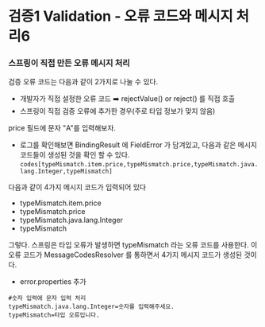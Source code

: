 
# 검증1 Validation - 오류 코드와 메시지 처리6

### 스프링이 직접 만든 오류 메시지 처리

검증 오류 코드는 다음과 같이 2가지로 나눌 수 있다.
- 개발자가 직접 설정한 오류 코드 ➡️ rejectValue() or reject() 를 직접 호출
- 스프링이 직접 검증 오류에 추가한 경우(주로 타입 정보가 맞지 않음)

price 필드에 문자 "A"를 입력해보자.
- 로그를 확인해보면 BindingResult 에 FieldError 가 담겨있고, 다음과 같은 메시지 코드들이 생성된 것을 확인 할 수 있다.
```codes[typeMismatch.item.price,typeMismatch.price,typeMismatch.java.lang.Integer,typeMismatch]```

다음과 같이 4가지 메시지 코드가 입력되어 있다
- typeMismatch.item.price
- typeMismatch.price
- typeMismatch.java.lang.Integer
- typeMismatch


그렇다. 스프링은 타입 오류가 발생하면 typeMismatch 라는 오류 코드를 사용한다.
이 오류 코드가 MessageCodesResolver 를 통하면서 4가지 메시지 코드가 생성된 것이다.

- error.properties 추가
```text
#숫자 입력에 문자 입력 처리
typeMismatch.java.lang.Integer=숫자를 입력해주세요.
typeMismatch=타입 오류입니다.
```


